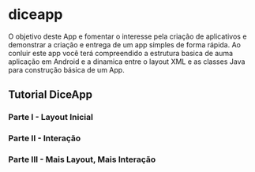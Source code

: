 # diceapp

O objetivo deste App e fomentar o interesse pela criação de aplicativos e demonstrar a criação e entrega de um app simples de forma rápida.
Ao conluir este app você terá compreendido a estrutura basica de auma aplicação em Android e a dinamica entre o layout XML e as classes Java para construção básica de um App.

## Tutorial DiceApp


### Parte I - Layout Inicial

### Parte II - Interação

### Parte III - Mais Layout, Mais Interação
